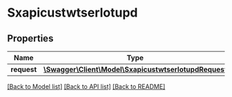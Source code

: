 # Sxapicustwtserlotupd

## Properties
Name | Type | Description | Notes
------------ | ------------- | ------------- | -------------
**request** | [**\Swagger\Client\Model\SxapicustwtserlotupdRequest**](SxapicustwtserlotupdRequest.md) |  | [optional] 

[[Back to Model list]](../README.md#documentation-for-models) [[Back to API list]](../README.md#documentation-for-api-endpoints) [[Back to README]](../README.md)


